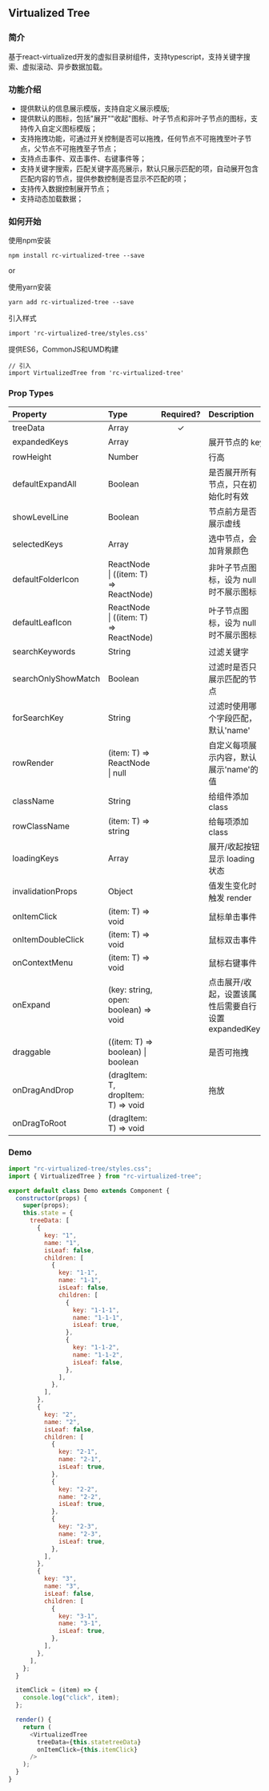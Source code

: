 ## Virtualized Tree

### 简介
基于react-virtualized开发的虚拟目录树组件，支持typescript，支持关键字搜索、虚拟滚动、异步数据加载。

### 功能介绍
- 提供默认的信息展示模版，支持自定义展示模版;
- 提供默认的图标，包括"展开""收起"图标、叶子节点和非叶子节点的图标，支持传入自定义图标模版；
- 支持拖拽功能，可通过开关控制是否可以拖拽，任何节点不可拖拽至叶子节点，父节点不可拖拽至子节点；
- 支持点击事件、双击事件、右键事件等；
- 支持关键字搜索，匹配关键字高亮展示，默认只展示匹配的项，自动展开包含匹配内容的节点，提供参数控制是否显示不匹配的项；
- 支持传入数据控制展开节点；
- 支持动态加载数据；

### 如何开始
使用npm安装
```
npm install rc-virtualized-tree --save
```
or

使用yarn安装
```
yarn add rc-virtualized-tree --save
```
引入样式
```
import 'rc-virtualized-tree/styles.css'
```
提供ES6，CommonJS和UMD构建
```
// 引入
import VirtualizedTree from 'rc-virtualized-tree'
```

### Prop Types

| Property            | Type                                      | Required? | Description                                          | Default |
| :------------------ | :---------------------------------------- | :-------: | :--------------------------------------------------- | :------ |
| treeData            | Array                                     |     ✓     |                                                      |         |
| expandedKeys        | Array<string>                             |           | 展开节点的 key                                       |         |
| rowHeight           | Number                                    |           | 行高                                                 | 22px    |
| defaultExpandAll    | Boolean                                   |           | 是否展开所有节点，只在初始化时有效                   | false   |
| showLevelLine       | Boolean                                   |           | 节点前方是否展示虚线                                 | true    |
| selectedKeys        | Array<string>                             |           | 选中节点，会加背景颜色                               |         |
| defaultFolderIcon   | ReactNode &#124; ((item: T) => ReactNode) |           | 非叶子节点图标，设为 null 时不展示图标               | 文件夹  |
| defaultLeafIcon     | ReactNode &#124; ((item: T) => ReactNode) |           | 叶子节点图标，设为 null 时不展示图标                 | 文件    |
| searchKeywords      | String                                    |           | 过滤关键字                                           |         |
| searchOnlyShowMatch | Boolean                                   |           | 过滤时是否只展示匹配的节点                           | true    |
| forSearchKey        | String                                    |           | 过滤时使用哪个字段匹配，默认'name'                   | 'name'  |
| rowRender           | (item: T) => ReactNode &#124; null        |           | 自定义每项展示内容，默认展示'name'的值               | 'name'  |
| className           | String                                    |           | 给组件添加 class                                     |         |
| rowClassName        | (item: T) => string                       |           | 给每项添加 class                                     |         |
| loadingKeys         | Array<string>                             |           | 展开/收起按钮显示 loading 状态                       |         |
| invalidationProps   | Object                                    |           | 值发生变化时触发 render                              |         |
| onItemClick         | (item: T) => void                         |           | 鼠标单击事件                                         |         |
| onItemDoubleClick   | (item: T) => void                         |           | 鼠标双击事件                                         |         |
| onContextMenu       | (item: T) => void                         |           | 鼠标右键事件                                         |         |
| onExpand            | (key: string, open: boolean) => void      |           | 点击展开/收起，设置该属性后需要自行设置 expandedKeys |         |
| draggable           | ((item: T) => boolean) &#124; boolean     |           | 是否可拖拽                                           | false   |
| onDragAndDrop       | (dragItem: T, dropItem: T) => void        |           | 拖放                                                 |         |
| onDragToRoot        | (dragItem: T) => void                     |           |                                                      |         |


### Demo
```javascript
import "rc-virtualized-tree/styles.css";
import { VirtualizedTree } from "rc-virtualized-tree";

export default class Demo extends Component {
  constructor(props) {
    super(props);
    this.state = {
      treeData: [
        {
          key: "1",
          name: "1",
          isLeaf: false,
          children: [
            {
              key: "1-1",
              name: "1-1",
              isLeaf: false,
              children: [
                {
                  key: "1-1-1",
                  name: "1-1-1",
                  isLeaf: true,
                },
                {
                  key: "1-1-2",
                  name: "1-1-2",
                  isLeaf: false,
                },
              ],
            },
          ],
        },
        {
          key: "2",
          name: "2",
          isLeaf: false,
          children: [
            {
              key: "2-1",
              name: "2-1",
              isLeaf: true,
            },
            {
              key: "2-2",
              name: "2-2",
              isLeaf: true,
            },
            {
              key: "2-3",
              name: "2-3",
              isLeaf: true,
            },
          ],
        },
        {
          key: "3",
          name: "3",
          isLeaf: false,
          children: [
            {
              key: "3-1",
              name: "3-1",
              isLeaf: true,
            },
          ],
        },
      ],
    };
  }

  itemClick = (item) => {
    console.log("click", item);
  };

  render() {
    return (
      <VirtualizedTree
        treeData={this.statetreeData}
        onItemClick={this.itemClick}
      />
    );
  }
}
```
